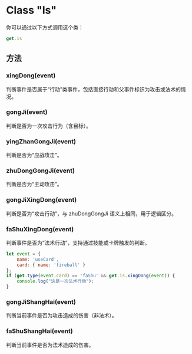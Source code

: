 # Class "Is"

你可以通过以下方式调用这个类：

```javascript
get.is
```

## 方法
### xingDong(event)

判断事件是否属于“行动”类事件，包括直接行动和父事件标识为攻击或法术的情况。

### gongJi(event)

判断是否为一次攻击行为（含目标）。

### yingZhanGongJi(event)

判断是否为“应战攻击”。

### zhuDongGongJi(event)

判断是否为“主动攻击”。

### gongJiXingDong(event)

判断是否为“攻击行动”，与 zhuDongGongJi 语义上相同，用于逻辑区分。

### faShuXingDong(event)

判断事件是否为“法术行动”，支持通过技能或卡牌触发的判断。

```javascript
let event = {
    name: 'useCard',
    card: { name: 'fireball' }
};
if (get.type(event.card) == 'faShu' && get.is.xingDong(event)) {
    console.log("这是一次法术行动");
}
```

### gongJiShangHai(event)

判断当前事件是否为攻击造成的伤害（非法术）。

### faShuShangHai(event)

判断当前事件是否为法术造成的伤害。